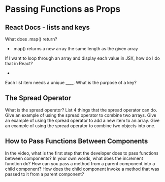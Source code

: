 # Passing Functions as Props

## React Docs - lists and keys

What does .map() return?

- .map() returns a new array the same length as the given array

If I want to loop through an array and display each value in JSX, how do I do that in React?

- 

Each list item needs a unique ____.
What is the purpose of a key?

## The Spread Operator

What is the spread operator?
List 4 things that the spread operator can do.
Give an example of using the spread operator to combine two arrays.
Give an example of using the spread operator to add a new item to an array.
Give an example of using the spread operator to combine two objects into one.

## How to Pass Functions Between Components

In the video, what is the first step that the developer does to pass functions between components?
In your own words, what does the increment function do?
How can you pass a method from a parent component into a child component?
How does the child component invoke a method that was passed to it from a parent component?
